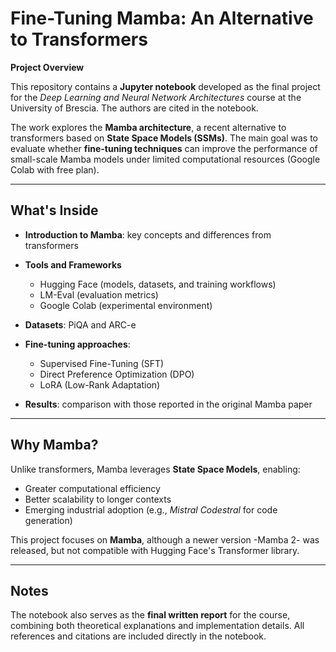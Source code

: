 # Fine-Tuning Mamba: An Alternative to Transformers

**Project Overview**

This repository contains a **Jupyter notebook** developed as the final project for the *Deep Learning and Neural Network Architectures* course at the University of Brescia.
The authors are cited in the notebook.

The work explores the **Mamba architecture**, a recent alternative to transformers based on **State Space Models (SSMs)**.
The main goal was to evaluate whether **fine-tuning techniques** can improve the performance of small-scale Mamba models under limited computational resources (Google Colab with free plan).

---

## **What's Inside**

* **Introduction to Mamba**: key concepts and differences from transformers
* **Tools and Frameworks**
    * Hugging Face (models, datasets, and training workflows)
    * LM-Eval (evaluation metrics)
    * Google Colab (experimental environment)
* **Datasets**: PiQA and ARC-e
* **Fine-tuning approaches**:

  * Supervised Fine-Tuning (SFT)
  * Direct Preference Optimization (DPO)
  * LoRA (Low-Rank Adaptation)
* **Results**: comparison with those reported in the original Mamba paper

---

## **Why Mamba?**

Unlike transformers, Mamba leverages **State Space Models**, enabling:

* Greater computational efficiency
* Better scalability to longer contexts
* Emerging industrial adoption (e.g., *Mistral Codestral* for code generation)

This project focuses on **Mamba**, although a newer version -Mamba 2- was released, but not compatible with Hugging Face's Transformer library.

---

## **Notes**

The notebook also serves as the **final written report** for the course, combining both theoretical explanations and implementation details.
All references and citations are included directly in the notebook.